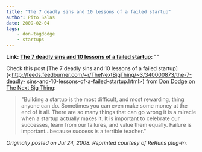 ```yaml
---
title: "The 7 deadly sins and 10 lessons of a failed startup"
author: Pito Salas
date: 2009-02-04
tags:
    - don-tagdodge
    - startups
---
```


**Link: [The 7 deadly sins and 10 lessons of a failed startup](None):** ""

Check this post [The 7 deadly sins and 10 lessons of a failed
startup](<http://feeds.feedburner.com/~r/TheNextBigThing/~3/340000873/the-7-deadly-
sins-and-10-lessons-of-a-failed-startup.html>) from [Don Dodge on The Next Big
Thing](<http://dondodge.typepad.com/the_next_big_thing/index.rdf>):

> "Building a startup is the most difficult, and most rewarding, thing anyone
> can do. Sometimes you can even make some money at the end of it all. There
> are so many things that can go wrong it is a miracle when a startup actually
> makes it. It is important to celebrate our successes, learn from our
> failures, and value them equally. Failure is important…because success is a
> terrible teacher."

_Originally posted on Jul 24, 2008. Reprinted courtesy of ReRuns plug-in._


